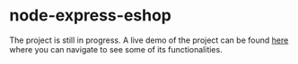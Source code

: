 # node-express-eshop
The project is still in progress. 
A live demo of the project can be found <a href="https://spotless-wasp-sneakers.cyclic.app/" target="_blank">here</a> where you can navigate to see some of its functionalities. 
